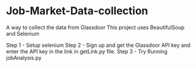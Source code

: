 # Job-Market-Data-collection
A way to collect the data from Glassdoor
This project uses BeautifulSoup and Selenium 

Step 1 - Setup selenium
Step 2 - Sign up and get the Glassdoor API key and enter the API key in the link in getLink.py file.
Step 3 - Try Running  jobAnalysis.py
